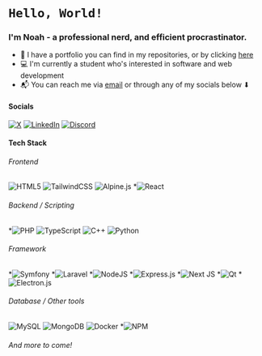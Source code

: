 # ``Hello, World!``
### I'm Noah - a professional nerd, and efficient procrastinator.

- 📖 I have a portfolio you can find in my repositories, or by clicking [here](https://winkado.github.io)
- 💻 I'm currently a student who's interested in software and web development 
- 📬 You can reach me via [email](nlemaire@circlical.com) or through any of my socials below ⬇

#### Socials
[![X](https://img.shields.io/badge/X-%23000000.svg?style=for-the-badge&logo=X&logoColor=white)](https://x.com/winkado) [![LinkedIn](https://img.shields.io/badge/linkedin-%230077B5.svg?style=for-the-badge&logo=linkedin&logoColor=white)](https://linkedin.com) [![Discord](https://img.shields.io/badge/Discord-%235865F2.svg?style=for-the-badge&logo=discord&logoColor=white)](https://discord.gg/sehGeBVgSb) 

#### Tech Stack
###### Frontend
![HTML5](https://img.shields.io/badge/html5-%23E34F26.svg?style=for-the-badge&logo=html5&logoColor=white) ![TailwindCSS](https://img.shields.io/badge/tailwindcss-%2338B2AC.svg?style=for-the-badge&logo=tailwind-css&logoColor=white) 	 ![Alpine.js](https://img.shields.io/badge/alpinejs-white.svg?style=for-the-badge&logo=alpinedotjs&logoColor=%238BC0D0) *![React](https://img.shields.io/badge/react-%2320232a.svg?style=for-the-badge&logo=react&logoColor=%2361DAFB)
###### Backend / Scripting
*![PHP](https://img.shields.io/badge/php-%23777BB4.svg?style=for-the-badge&logo=php&logoColor=white) ![TypeScript](https://img.shields.io/badge/typescript-%23007ACC.svg?style=for-the-badge&logo=typescript&logoColor=white) ![C++](https://img.shields.io/badge/c++-%2300599C.svg?style=for-the-badge&logo=c%2B%2B&logoColor=white)  ![Python](https://img.shields.io/badge/python-3670A0?style=for-the-badge&logo=python&logoColor=ffdd54) 
###### Framework
*![Symfony](https://img.shields.io/badge/symfony-%23000000.svg?style=for-the-badge&logo=symfony&logoColor=white)
 *![Laravel](https://img.shields.io/badge/laravel-%23FF2D20.svg?style=for-the-badge&logo=laravel&logoColor=white)
 *![NodeJS](https://img.shields.io/badge/node.js-6DA55F?style=for-the-badge&logo=node.js&logoColor=white)   *![Express.js](https://img.shields.io/badge/express.js-%23404d59.svg?style=for-the-badge&logo=express&logoColor=%2361DAFB) *![Next JS](https://img.shields.io/badge/Next-black?style=for-the-badge&logo=next.js&logoColor=white) *![Qt](https://img.shields.io/badge/Qt-%23217346.svg?style=for-the-badge&logo=Qt&logoColor=white) *![Electron.js](https://img.shields.io/badge/Electron-191970?style=for-the-badge&logo=Electron&logoColor=white)
###### Database / Other tools
![MySQL](https://img.shields.io/badge/mysql-4479A1.svg?style=for-the-badge&logo=mysql&logoColor=white) ![MongoDB](https://img.shields.io/badge/MongoDB-%234ea94b.svg?style=for-the-badge&logo=mongodb&logoColor=white) ![Docker](https://img.shields.io/badge/docker-%230db7ed.svg?style=for-the-badge&logo=docker&logoColor=white) *![NPM](https://img.shields.io/badge/NPM-%23CB3837.svg?style=for-the-badge&logo=npm&logoColor=white)
###### And more to come!
#

